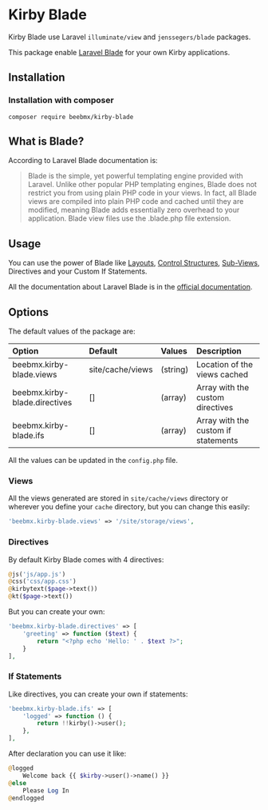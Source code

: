 # Kirby Blade

Kirby Blade use Laravel `illuminate/view` and `jenssegers/blade` packages.

This package enable [Laravel Blade](https://laravel.com/docs/5.7/blade) for your own Kirby applications.

## Installation

### Installation with composer

```ssh
composer require beebmx/kirby-blade
```

## What is Blade?

According to Laravel Blade documentation is:

> Blade is the simple, yet powerful templating engine provided with Laravel. Unlike other popular PHP templating engines, Blade does not restrict you from using plain PHP code in your views. In fact, all Blade views are compiled into plain PHP code and cached until they are modified, meaning Blade adds essentially zero overhead to your application. Blade view files use the .blade.php file extension.

## Usage

You can use the power of Blade like [Layouts](https://laravel.com/docs/5.7/blade#template-inheritance), [Control Structures](https://laravel.com/docs/5.7/blade#control-structures), [Sub-Views](https://laravel.com/docs/5.7/blade#including-sub-views), Directives and your Custom If Statements.

All the documentation about Laravel Blade is in the [official documentation](https://laravel.com/docs/5.7/blade).

## Options

The default values of the package are:

| Option | Default | Values | Description |
|:--|:--|:--|:--|
| beebmx.kirby-blade.views | site/cache/views | (string) | Location of the views cached |
| beebmx.kirby-blade.directives | [] | (array) | Array with the custom directives |
| beebmx.kirby-blade.ifs | [] | (array) | Array with the custom if statements |

All the values can be updated in the `config.php` file.

### Views

All the views generated are stored in `site/cache/views` directory or wherever you define your `cache` directory, but you can change this easily:

```php
'beebmx.kirby-blade.views' => '/site/storage/views',
```

### Directives

By default Kirby Blade comes with 4 directives:

```php
@js('js/app.js')
@css('css/app.css')
@kirbytext($page->text())
@kt($page->text())
```

But you can create your own:

```php
'beebmx.kirby-blade.directives' => [
    'greeting' => function ($text) {
        return "<?php echo 'Hello: ' . $text ?>";
    }
],
```

### If Statements

Like directives, you can create your own if statements:

```php
'beebmx.kirby-blade.ifs' => [
    'logged' => function () {
        return !!kirby()->user();
    },
],
```

After declaration you can use it like:

```php
@logged
    Welcome back {{ $kirby->user()->name() }}
@else
    Please Log In
@endlogged
```
